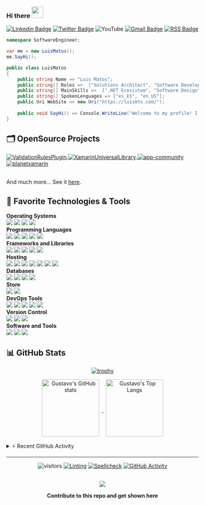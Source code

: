 ### Hi there <img src="https://media.giphy.com/media/hvRJCLFzcasrR4ia7z/giphy.gif" width="30px">

[![Linkedin Badge](https://img.shields.io/badge/-luismatosluna-blue?style=flat&logo=Linkedin&logoColor=white&link=https://www.linkedin.com/in/luismatosluna/)](https://www.linkedin.com/in/luismatosluna/)
[![Twitter Badge](https://img.shields.io/badge/-@luismatosluna-1ca0f1?style=flat&labelColor=1ca0f1&logo=twitter&logoColor=white&link=https://twitter.com/luismatosluna)](https://twitter.com/intent/follow?original_referer=https%3A%2F%2Fgithub.com%2Fluismatosluna&screen_name=luismatosluna)
![YouTube](https://img.shields.io/badge/luismatosluna-%23FF0000.svg?style=flat&logo=YouTube&logoColor=white)
[![Gmail Badge](https://img.shields.io/badge/-luismatosluna-c14438?style=flat&logo=Gmail&logoColor=white&link=mailto:luismatosluna@gmail.com)](mailto:luismatosluna@gmail.com)
[![RSS Badge](https://img.shields.io/badge/RSS-FFA500?style=flat&logo=rss&logoColor=white)](https://luismts.com/rss)

```c#
namespace SoftwareEngineer;

var me = new LuisMatos();
me.SayHi();

public class LuisMatos
{
    public string Name => "Luis Matos";
    public string[] Roles =>  ["Solutions Architect", "Software Developer", "Product Manager"];
    public string[] MainSkills =>  [".NET Ecosistem", "Software Design", "UI/UX", "Management"];
    public string[] SpokenLenguages => ["es_ES", "en_US"];
    public Uri WebSite => new Uri("https://luismts.com/");
    
    public void SayHi() => Console.WriteLine("Welcome to my profile! I'm a software engineer passionate about software design.");
}

```

## 🗂️ OpenSource Projects

<a href="https://github.com/luismts/ValidationRulesPlugin">
  <img align="center" src="https://github-readme-stats.vercel.app/api/pin/?username=luismts&repo=ValidationRulesPlugin&show_icons=true" alt="ValidationRulesPlugin" />
</a>

<a href="https://github.com/xamarinuniverse/XamarinUniversalLibrary">
  <img align="center" src="https://github-readme-stats.vercel.app/api/pin/?username=xamarinuniverse&repo=XamarinUniversalLibrary&show_icons=true" alt="XamarinUniversalLibrary" />
</a>

<a href="https://github.com/lacomarcaDO/app-community">
  <img align="center" src="https://github-readme-stats.vercel.app/api/pin/?username=lacomarcaDO&repo=app-community&show_icons=true" alt="app-community" />
</a>

<a href="https://github.com/planetxamarin/planetxamarin">
  <img align="center" src="https://github-readme-stats.vercel.app/api/pin/?username=planetxamarin&repo=planetxamarin&show_icons=true" alt="planetxamarin" />
</a>
<br/><br/>

And much more... See it [here](https://github.com/luismts?tab=repositories).

## 🔧 Favorite Technologies & Tools

**Operating Systems**<br>
![](https://img.shields.io/badge/-Linux-informational?style=flat&logo=linux&logoColor=white&color=FCC624)
![](https://img.shields.io/badge/-Arch_Linux-informational?style=flat&logo=arch-linux&logoColor=white&color=1793D1)
![](https://img.shields.io/badge/-Windows-informational?style=flat&logo=windows&logoColor=white&color=0078D6)
![](https://img.shields.io/badge/-MacOS-informational?style=flat&logo=macos&logoColor=white&color=000000)
<br>
**Programming Languages**<br>
![](https://img.shields.io/badge/-Csharp-informational?style=flat&logo=csharp&logoColor=white&color=4EAA25)
![](https://img.shields.io/badge/-JavaScript-informational?style=flat&logo=javascript&logoColor=white&color=F7DF1E)
![](https://img.shields.io/badge/-PHP-informational?style=flat&logo=php&logoColor=white&color=474A8A)
![](https://img.shields.io/badge/Solidity-%23363636.svg?style=flat&logo=solidity&logoColor=white)
![](https://img.shields.io/badge/-Markdown-informational?style=flat&logo=markdown&logoColor=white&color=000000)
<br>
**Frameworks and Libraries**<br>
![](https://img.shields.io/badge/.NET-5C2D91?style=flat&logo=.net&logoColor=white)
![](https://img.shields.io/badge/Xamarin-3199DC?style=flat&logo=xamarin&logoColor=white)
![](https://img.shields.io/badge/CodeIgniter-%23EF4223.svg?style=flat&logo=codeIgniter&logoColor=white)
![](https://img.shields.io/badge/-Material-informational?style=flat&logo=material-design&logoColor=white&color=757575)
![](https://img.shields.io/badge/WordPress-%23117AC9.svg?style=flat&logo=WordPress&logoColor=white)
<br>
**Hosting**<br>
![](https://img.shields.io/badge/azure-%230072C6.svg?style=flat&logo=azure-devops&logoColor=white)
![](https://img.shields.io/badge/-Google_Cloud_Platform-informational?style=flat&logo=google-cloud&logoColor=white&color=2496ED)
![](https://img.shields.io/badge/-AWS-informational?style=flat&logo=amazon-aws&logoColor=white&color=232F3E)
![](https://img.shields.io/badge/-OVH-informational?style=flat&logo=ovh&logoColor=white&color=123F6D)
![](https://img.shields.io/badge/DigitalOcean-%230167ff.svg?style=flat&logo=digitalOcean&logoColor=white)
![](https://img.shields.io/badge/firebase-%23039BE5.svg?style=flat&logo=firebase)
![](https://img.shields.io/badge/-Github_Pages-informational?style=flat&logo=github&logoColor=white&color=222222)
<br>
**Databases**<br>
![](https://img.shields.io/badge/Microsoft%20SQL%20Sever-CC2927?style=flat&logo=microsoft%20sql%20server&logoColor=white)
![](https://img.shields.io/badge/mysql-%2300f.svg?style=flat&logo=mysql&logoColor=white)
![](https://img.shields.io/badge/Realm-39477F?style=flat&logo=realm&logoColor=white)
![](https://img.shields.io/badge/sqlite-%2307405e.svg?style=flat&logo=sqlite&logoColor=white)
<br>
**Store**<br>
![](https://img.shields.io/badge/App_Store-0D96F6?style=flat&logo=app-store&logoColor=white)
![](https://img.shields.io/badge/Google_Play-414141?style=flat&logo=google-play&logoColor=white)
<br>
**DevOps Tools**<br>
![](https://img.shields.io/badge/-Azure_DevOps-informational?style=flat&logo=azure&color=2496ED)
![](https://img.shields.io/badge/-App_Center-informational?style=flat&logo=azure&color=cb2e63)
![](https://img.shields.io/badge/-Gitlab-informational?style=flat&logo=gitlab&color=FCA121)
![](https://img.shields.io/badge/-Docker-informational?style=flat&logo=docker&logoColor=white&color=2496ED)
![](https://img.shields.io/badge/-Github_Actions-informational?style=flat&logo=github-actions&logoColor=white&color=2088FF)
<br>
**Version Control**<br>
![](https://img.shields.io/badge/-Git-informational?style=flat&logo=git&logoColor=white&color=F05032)
![](https://img.shields.io/badge/bitbucket-%230047B3.svg?style=flat&logo=bitbucket&logoColor=white)
![](https://img.shields.io/badge/github-%23121011.svg?style=flat&logo=github&logoColor=white)
<br>
**Software and Tools**<br>
![](https://img.shields.io/badge/Visual%20Studio-5C2D91.svg?style=flate&logo=visual-studio&logoColor=white)
![](https://img.shields.io/badge/-VS_Code-informational?style=flat&logo=visual-studio-code&logoColor=white&color=007ACC)
![](https://img.shields.io/badge/Xcode-007ACC?style=flat&logo=Xcode&logoColor=white)

## 📊 GitHub Stats

<div align="center">

  [![trophy](https://github-profile-trophy.vercel.app/?username=luismts&theme=flat&&column=4&margin-w=15&margin-h=15)](https://github.com/ryo-ma/github-profile-trophy)

</div>

<div align="center">
  <a href="https://github.com/anuraghazra/github-readme-stats">
    <img align="center" height="150px" style="margin:0px 7px 15px 7px;" src="https://github-readme-stats.vercel.app/api?username=luismts&count_private=true&show_icons=true&include_all_commits=true" alt="Gustavo's GitHub stats" />
  </a>

  <a href="https://github.com/anuraghazra/github-readme-stats">
    <img align="center" height="150px" style="margin:0px 7px 15px 7px;" src="https://github-readme-stats.vercel.app/api/top-langs/?username=luismts&layout=compact&langs_count=8" alt="Gustavo's Top Langs" />
  </a>
</div>

<details>
  <summary>⚡ Recent GitHub Activity</summary>
<div>
<a href="https://github.com/ashutosh00710/github-readme-activity-graph"><img style="margin:15px 7px 15px 7px;" src="https://denvercoder1-activity-graph.herokuapp.com/graph/?username=luismts&bg_color=1F222E&color=F8D866&line=F85D7F&point=FFFFFF&hide_border=true" alt="luismts's Activity Graph" /></a>
</div>
    
<!--START_SECTION:activity-->

<!--END_SECTION:activity-->
    
</details>

---

<div align="center">

![visitors](https://visitor-badge.laobi.icu/badge?page_id=luismts.luismts)
[![Linting](https://github.com/luismts/luismts/actions/workflows/lint.yaml/badge.svg)](https://github.com/luismts/luismts/actions/workflows/lint.yaml)
[![Spellcheck](https://github.com/luismts/luismts/actions/workflows/spellcheck.yaml/badge.svg)](https://github.com/luismts/luismts/actions/workflows/spellcheck.yaml)
[![GitHub Activity](https://github.com/luismts/luismts/actions/workflows/update-activity.yaml/badge.svg)](https://github.com/luismts/luismts/actions/workflows/update-activity.yaml)

<br>

<a href = "https://github.com/luismts/luismts/graphs/contributors">
<img src = "https://contrib.rocks/image?repo=luismts/luismts"/>
</a>

**Contribute to this repo and get shown here**

</div>

